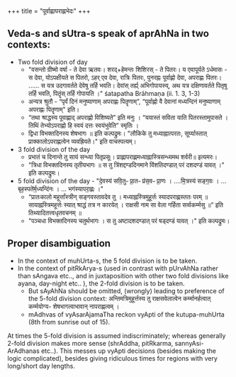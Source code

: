 +++
title = "पूर्वाह्णापराह्णभेदः"
+++

## Veda-s and sUtra-s speak of aprAhNa in two contexts:

- Two fold division of day
  - "वसन्तो ग्रीष्मो वर्षा - ते देवा ऋतवः। शरद्+हेमन्तः शिशिरस् - ते पितरः। य एवापूर्यते ऽर्धमासः - स देवा, योऽपक्षीयते स पितरो, ऽहर् एव देवा, रात्रिः पितरः, पुनरह्नः पूर्वाह्णो देवा, अपराह्णः पितरः। ...... स यत्र उदगावर्तते देवेषु तर्हि भवति। देवांस् तर्ह्य् अभिगोपायस्य्, अथ यत्र दक्षिणावर्तते पितृषु तर्हि भवति, पितॄंस् तर्हि गोपायति ।" śatapatha Brāhmaṇa (ii. 1. 3, 1-3)
  - अन्यत्र श्रुतौ -  “पृर्वं दिनं मनुष्याणाम् अपराह्णः पितॄणाम्”, “पूर्वाह्णो वै देवानां मध्यन्दिनं मनुष्याणाम् अपराह्णः पितॄणाम्" इति।
  - “तथा श्राद्धस्य पूवाह्णाद् अपराह्णो विशिष्यते” इति मनुः । “ययास्तं सविता याति पितरस्तामुपासते । तिथिं तेभ्योऽपराह्णो हि स्वयं दत्तः स्वयंभुवेति” स्मृतिः ।
  - द्विधा विभक्तदिनस्य शेषभागः ॥ इति कल्पद्रुमः। "लौकिके तु मध्याह्नात्परतः, सूर्य्यास्तात् प्राक्कालोऽपराह्णत्वेन व्यवह्रियते।" इति वाचस्पत्यम्।
- 3 fold division of the day
  - प्रभातं च दिनान्ते तु सायं सन्ध्या पितृप्रसूः। प्राह्णापराह्णमध्याह्नास्त्रिसन्ध्यमथ शर्वरी॥ इत्यमरः।
  - "त्रिधा विभक्तदिनस्य तृतीयभागः ॥ स तु त्रिंशद्दण्डदिनमाने विंशतिदण्डात् परं दशदण्डं यावत् ।" इति कल्पद्रुमः।
- 5 fold division of the day - "दे॒वस्य॑ सवि॒तुᳶ प्रा॒तᳶ प्र॑स॒वᳶ प्रा॒णः । ....मि॒त्रस्य॑ सङ्ग॒वः । ... बृह॒स्पते॑र्म॒ध्यन्दि॑नः । ...  भग॑स्यापरा॒ह्णः ।"
  - “प्रातःकालो महूर्त्तांस्त्रीन् सङ्गवस्तावदेव तु । मध्याह्नस्त्रिमुहूर्त्तः स्यादपराह्णस्ततः परम् ॥ सायाह्नस्त्रिमहूर्त्तः स्यात् श्राद्धं तत्र न कारयेत् । राक्षसी नाम सा वेला गर्हिता सर्व्वकर्म्मसु ॥” इति तिथ्यादितत्त्वधृतवचनम् ॥
  - "पञ्चधा विभक्तदिनस्य चतुर्थभागः । स तु अष्टादशदण्डात् परं षड्दण्डं यावत् ।" इति कल्पद्रुमः।

## Proper disambiguation
- In the context of muhUrta-s, the 5 fold division is to be taken.
- In the context of pitRkArya-s (used in contrast with pUrvAhNa rather than sAngava etc.., and in juxtaposition with other two fold divisions like ayana, day-night etc.. ), the 2-fold division is to be taken.
  - But sAyAhNa should be omitted, (wrongly) leading to preference of the 5-fold division context: अन्तिमत्रिमुहूर्त्तस्य तु राक्षसवेलात्वेन कर्म्मानर्हत्वात् कर्म्मयोग्य- शेषभागत्वाभावान् नापराह्णत्वम् ।
  - mAdhvas of vyAsarAjamaTha reckon vyApti of the kutupa-muhUrta (8th from sunrise out of 15).


At times the 5-fold division is assumed indiscriminately; whereas generally 2-fold division makes more sense (shrAddha, pitRkarma, sannyAsi-ArAdhanas etc..). This messes up vyApti decisions (besides making the logic complicated), besides giving ridiculous times for regions with very long/short  day lengths. 
